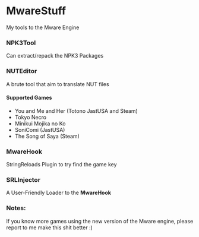 # MwareStuff
My tools to the Mware Engine  

### NPK3Tool
Can extract/repack the NPK3 Packages 

### NUTEditor
A brute tool that aim to translate NUT files

#### Supported Games
- You and Me and Her (Totono JastUSA and Steam)
- Tokyo Necro
- Minikui Mojika no Ko
- SoniComi (JastUSA)
- The Song of Saya (Steam)

### MwareHook
StringReloads Plugin to try find the game key

### SRLInjector
A User-Friendly Loader to the **MwareHook**


### Notes:
If you know more games using the new version of the Mware engine, please report to me make this shit better :)
